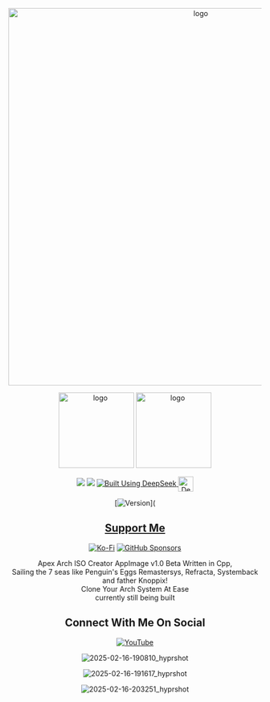 <p align="center">
    <img width="750" src="https://i.postimg.cc/3Rg8r2FC/Apex-Arch-Iso-Creator-2-5-2025.png" alt="logo">
</p>
<p align="center">
	 <img width="150" src="https://i.postimg.cc/c4VPgzBp/Apex-Browser.png" alt="logo">
	<img width="150" src="https://i.postimg.cc/cHj9PDT7/burn.png" alt="logo">
	</p>
<div align="center">

  <a href="https://www.linux.org" target="_blank"><img src="https://img.shields.io/badge/OS-Linux-e06c75?style=for-the-badge&logo=linux" /></a>
	<a href="https://archlinux.org" target="_blank"><img src="https://img.shields.io/badge/DISTRO-Arch-56b6c2?style=for-the-badge&logo=arch-linux" /></a>
  </a>
  <a href="https://chat.deepseek.com/" target="_blank">
  <img src="https://img.shields.io/badge/Built_Using-DeepSeek-4D6BFE?style=for-the-badge&logo=deepseek&logoColor=4D6BFE" alt="Built Using DeepSeek">
  <img src="https://i.postimg.cc/ydBbyvRt/Deepseek.jpg" alt="DeepSeek Logo" style="height: 30px; vertical-align: middle;">
</a>

<div align="center">

[![Version](https://img.shields.io/github/v/release/claudemods/ApexArchIsoCreatorGuiAppImage?color=FFD700&label=Latest%20Release&style=for-the-badge)](


</div>


## [ Support Me ](https://www.paypal.com/paypalme/claudemods?country.x=GB&locale)


</div>
<div align="center">

[![Ko-Fi](https://img.shields.io/badge/Ko--fi-F16061?style=for-the-badge&label=claudemods&color=3399FF&Linux&logo=ko-fi&logoColor=white)](https://ko-fi.com/claudemods)
[![GitHub Sponsors](https://img.shields.io/badge/sponsor-30363D?style=for-the-badge&label=claudemods&color=A836FF&logo=GitHub-Sponsors&logoColor=#white)](https://github.com/sponsors/claudemods)</div>

<div align="center">
Apex Arch ISO Creator AppImage v1.0 Beta Written in Cpp,
	<div align="center">
Sailing the 7 seas like Penguin's Eggs Remastersys, Refracta, Systemback and father Knoppix!
<div align="center">
Clone Your Arch System At Ease
<div align="center">
currently still being built





<div align="center">

<h2 align="center"> Connect With Me On Social </h2>

<div align="center">

[![YouTube](https://img.shields.io/youtube/channel/subscribers/UC6OgAhBq7Ocb5g1bQfVSd0Q?color=ff0000&label=Youtube&logo=youtube&style=palstic)](https://youtube.com/@claudemods)


</div>

<div align="center">

</div>

![2025-02-16-190810_hyprshot](https://github.com/user-attachments/assets/40e0ee5a-1c59-4707-a2eb-294b82c8fdef)

![2025-02-16-191617_hyprshot](https://github.com/user-attachments/assets/246e5a38-b21f-4623-82f9-b181d19fc9e8)

![2025-02-16-203251_hyprshot](https://github.com/user-attachments/assets/eed16bc3-135a-486b-8bc3-f097039fc92a)


